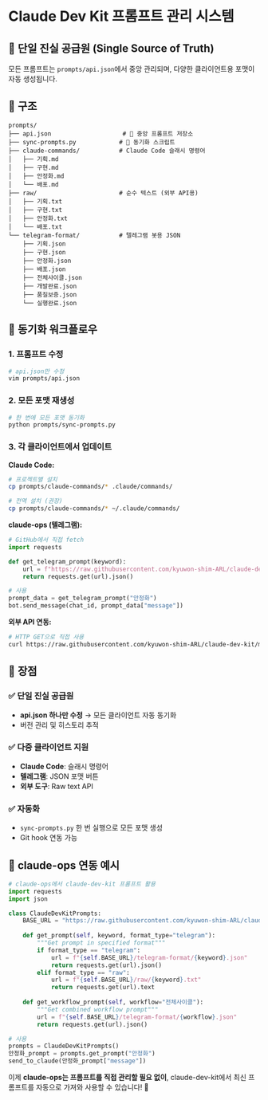 <!--
@meta
id: document_20250905_1110_README
type: document
scope: operational
status: archived
created: 2025-09-05
updated: 2025-09-05
tags: legacy, README, README.md, prompts-v1-central-management
related: 
-->

# Claude Dev Kit 프롬프트 관리 시스템

## 🎯 단일 진실 공급원 (Single Source of Truth)

모든 프롬프트는 `prompts/api.json`에서 중앙 관리되며, 다양한 클라이언트용 포맷이 자동 생성됩니다.

## 📁 구조

```
prompts/
├── api.json                    # 📡 중앙 프롬프트 저장소
├── sync-prompts.py            # 🔄 동기화 스크립트
├── claude-commands/           # Claude Code 슬래시 명령어
│   ├── 기획.md
│   ├── 구현.md  
│   ├── 안정화.md
│   └── 배포.md
├── raw/                       # 순수 텍스트 (외부 API용)
│   ├── 기획.txt
│   ├── 구현.txt
│   ├── 안정화.txt
│   └── 배포.txt
└── telegram-format/           # 텔레그램 봇용 JSON
    ├── 기획.json
    ├── 구현.json
    ├── 안정화.json
    ├── 배포.json
    ├── 전체사이클.json
    ├── 개발완료.json
    ├── 품질보증.json
    └── 실행완료.json
```

## 🔄 동기화 워크플로우

### 1. 프롬프트 수정
```bash
# api.json만 수정
vim prompts/api.json
```

### 2. 모든 포맷 재생성
```bash
# 한 번에 모든 포맷 동기화
python prompts/sync-prompts.py
```

### 3. 각 클라이언트에서 업데이트

**Claude Code:**
```bash
# 프로젝트별 설치
cp prompts/claude-commands/* .claude/commands/

# 전역 설치 (권장)
cp prompts/claude-commands/* ~/.claude/commands/
```

**claude-ops (텔레그램):**
```python
# GitHub에서 직접 fetch
import requests

def get_telegram_prompt(keyword):
    url = f"https://raw.githubusercontent.com/kyuwon-shim-ARL/claude-dev-kit/main/prompts/telegram-format/{keyword}.json"
    return requests.get(url).json()

# 사용
prompt_data = get_telegram_prompt("안정화")
bot.send_message(chat_id, prompt_data["message"])
```

**외부 API 연동:**
```bash
# HTTP GET으로 직접 사용
curl https://raw.githubusercontent.com/kyuwon-shim-ARL/claude-dev-kit/main/prompts/raw/안정화.txt
```

## 🎯 장점

### ✅ 단일 진실 공급원
- **api.json 하나만 수정** → 모든 클라이언트 자동 동기화
- 버전 관리 및 히스토리 추적

### ✅ 다중 클라이언트 지원
- **Claude Code**: 슬래시 명령어
- **텔레그램**: JSON 포맷 버튼
- **외부 도구**: Raw text API

### ✅ 자동화
- `sync-prompts.py` 한 번 실행으로 모든 포맷 생성
- Git hook 연동 가능

## 🚀 claude-ops 연동 예시

```python
# claude-ops에서 claude-dev-kit 프롬프트 활용
import requests
import json

class ClaudeDevKitPrompts:
    BASE_URL = "https://raw.githubusercontent.com/kyuwon-shim-ARL/claude-dev-kit/main/prompts"
    
    def get_prompt(self, keyword, format_type="telegram"):
        """Get prompt in specified format"""
        if format_type == "telegram":
            url = f"{self.BASE_URL}/telegram-format/{keyword}.json"
            return requests.get(url).json()
        elif format_type == "raw":
            url = f"{self.BASE_URL}/raw/{keyword}.txt"
            return requests.get(url).text
    
    def get_workflow_prompt(self, workflow="전체사이클"):
        """Get combined workflow prompt"""
        url = f"{self.BASE_URL}/telegram-format/{workflow}.json"
        return requests.get(url).json()

# 사용
prompts = ClaudeDevKitPrompts()
안정화_prompt = prompts.get_prompt("안정화")
send_to_claude(안정화_prompt["message"])
```

이제 **claude-ops는 프롬프트를 직접 관리할 필요 없이**, claude-dev-kit에서 최신 프롬프트를 자동으로 가져와 사용할 수 있습니다! 🎯